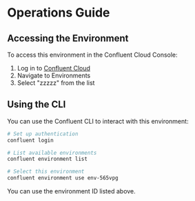 # Operations Guide

## Accessing the Environment

To access this environment in the Confluent Cloud Console:

1. Log in to [Confluent Cloud](https://confluent.cloud/)
2. Navigate to Environments
3. Select "zzzzz" from the list

## Using the CLI

You can use the Confluent CLI to interact with this environment:

```bash
# Set up authentication
confluent login

# List available environments
confluent environment list

# Select this environment
confluent environment use env-565vpg
```

You can use the environment ID listed above.
